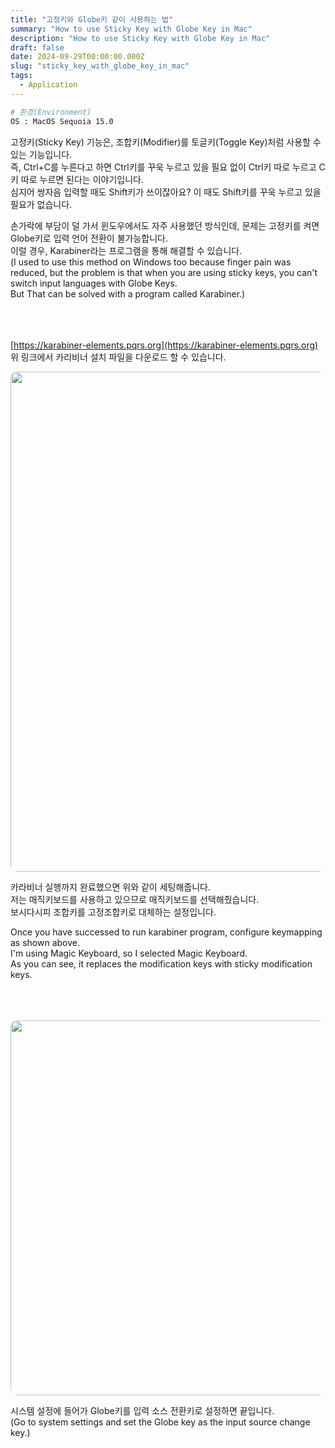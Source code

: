 ```yaml
---
title: "고정키와 Globe키 같이 사용하는 법"
summary: "How to use Sticky Key with Globe Key in Mac"
description: "How to use Sticky Key with Globe Key in Mac"
draft: false
date: 2024-09-29T00:00:00.000Z
slug: "sticky_key_with_globe_key_in_mac"
tags:
  - Application
---
```


```bash
# 환경(Environment)
OS : MacOS Sequoia 15.0
```
고정키(Sticky Key) 기능은, 조합키(Modifier)를 토글키(Toggle Key)처럼 사용할 수 있는 기능입니다.  
즉, Ctrl+C를 누른다고 하면 Ctrl키를 꾸욱 누르고 있을 필요 없이 Ctrl키 따로 누르고 C키 따로 누르면 된다는 이야기입니다.  
심지어 쌍자음 입력할 때도 Shift키가 쓰이잖아요? 이 때도 Shift키를 꾸욱 누르고 있을 필요가 없습니다.  

손가락에 부담이 덜 가서 윈도우에서도 자주 사용했던 방식인데, 문제는 고정키를 켜면 Globe키로 입력 언어 전환이 불가능합니다.  
이럴 경우, Karabiner라는 프로그램을 통해 해결할 수 있습니다.  
(I used to use this method on Windows too because finger pain was reduced, but the problem is that when you are using sticky keys, you can't switch input languages with Globe Keys.  
But That can be solved with a program called Karabiner.)  
<br>
<br>
<br>

[https://karabiner-elements.pqrs.org](https://karabiner-elements.pqrs.org)
위 링크에서 카리비너 설치 파일을 다운로드 할 수 있습니다.
<br>

<img style=' border-radius: 10px' src="/../../images/2024/2024-10-02_1_sticky_key_with_globe_key_in_mac/1.png" width="800">  
<br>

카라비너 실행까지 완료했으면 위와 같이 세팅해줍니다.  
저는 매직키보드를 사용하고 있으므로 매직키보드를 선택해줬습니다.  
보시다시피 조합키를 고정조합키로 대체하는 설정입니다.  

Once you have successed to run karabiner program, configure keymapping as shown above.  
I'm using Magic Keyboard, so I selected Magic Keyboard.  
As you can see, it replaces the modification keys with sticky modification keys.  
<br>
<br>
<br>

<img style=' border-radius: 10px' src="/../../images/2024/2024-10-02_1_sticky_key_with_globe_key_in_mac/2.png" width="600">  
<br>

시스템 설정에 들어가 Globe키를 입력 소스 전환키로 설정하면 끝입니다.  
(Go to system settings and set the Globe key as the input source change key.)